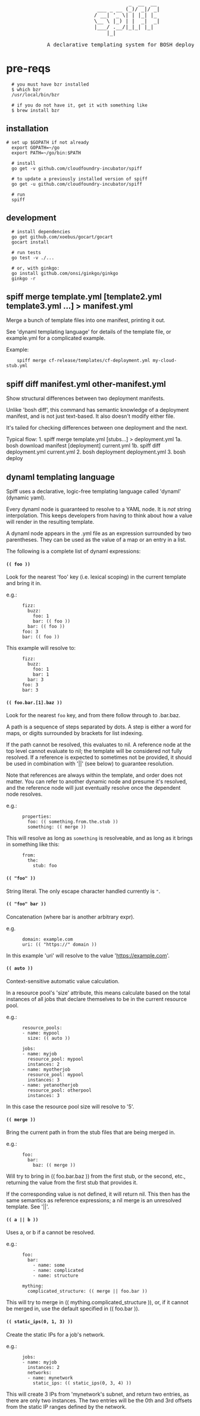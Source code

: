 <pre>
                                       _  __  __
                             ___ _ __ (_)/ _|/ _|
                            / __| '_ \| | |_| |_
                            \__ \ |_) | |  _|  _|
                            |___/ .__/|_|_| |_|
                                |_|
                                
             A declarative templating system for BOSH deployment manifests.
</pre>


# pre-reqs

```
  # you must have bzr installed
  $ which bzr
  /usr/local/bin/bzr
  
  # if you do not have it, get it with something like
  $ brew install bzr
```

## installation

```
# set up $GOPATH if not already
  export GOPATH=~/go
  export PATH=~/go/bin:$PATH

  # install
  go get -v github.com/cloudfoundry-incubator/spiff

  # to update a previously installed version of spiff
  go get -u github.com/cloudfoundry-incubator/spiff

  # run
  spiff
```

## development

```
  # install dependencies
  go get github.com/xoebus/gocart/gocart
  gocart install

  # run tests
  go test -v ./...

  # or, with ginkgo:
  go install github.com/onsi/ginkgo/ginkgo
  ginkgo -r
```

## spiff merge template.yml [template2.yml template3.yml ...] > manifest.yml

  Merge a bunch of template files into one manifest, printing it out.

  See 'dynaml templating language' for details of the template file, or
  example.yml for a complicated example.

  Example:

```
    spiff merge cf-release/templates/cf-deployment.yml my-cloud-stub.yml
```

## spiff diff manifest.yml other-manifest.yml

  Show structural differences between two deployment manifests.

  Unlike 'bosh diff', this command has semantic knowledge of a deployment
  manifest, and is not just text-based. It also doesn't modify either file.

  It's tailed for checking differences between one deployment and the next.

  Typical flow:
    1. spiff merge template.yml [stubs...] > deployment.yml
      1a. bosh download manifest [deployment] current.yml
      1b. spiff diff deployment.yml current.yml
    2. bosh deployment deployment.yml
    3. bosh deploy


## dynaml templating language

Spiff uses a declarative, logic-free templating language called 'dynaml'
(dynamic yaml).

Every dynaml node is guaranteed to resolve to a YAML node. It is *not*
string interpolation. This keeps developers from having to think about how
a value will render in the resulting template.

A dynaml node appears in the .yml file as an expression surrounded by two
parentheses. They can be used as the value of a map or an entry in a list.

The following is a complete list of dynaml expressions:

#### ```(( foo ))```

Look for the nearest 'foo' key (i.e. lexical scoping) in the current
template and bring it in.

e.g.:

```
      fizz:
        buzz:
          foo: 1
          bar: (( foo ))
        bar: (( foo ))
      foo: 3
      bar: (( foo ))
```
This example will resolve to:

```
      fizz:
        buzz:
          foo: 1
          bar: 1
        bar: 3
      foo: 3
      bar: 3
```

#### ``` (( foo.bar.[1].baz )) ```

Look for the nearest ```foo``` key, and from there follow through to .bar.baz.

A path is a sequence of steps separated by dots. A step is either a word
for maps, or digits surrounded by brackets for list indexing.

If the path cannot be resolved, this evaluates to nil. A reference node at
the top level cannot evaluate to nil; the template will be considered not
fully resolved. If a reference is expected to sometimes not be provided,
it should be used in combination with '||' (see below) to guarantee
resolution.

Note that references are always within the template, and order does not
matter. You can refer to another dynamic node and presume it's resolved,
and the reference node will just eventually resolve once the dependent
node resolves.

e.g.:

```
      properties:
        foo: (( something.from.the.stub ))
        something: (( merge ))
```

This will resolve as long as ```something``` is resolveable, and as long as it
brings in something like this:

```
      from:
        the:
          stub: foo
```

#### ```(( "foo" ))```

String literal. The only escape character handled currently is ``` " ```.

#### ```(( "foo" bar ))```
    
Concatenation (where bar is another arbitrary expr).

e.g.
```
      domain: example.com
      uri: (( "https://" domain ))
```
In this example 'uri' will resolve to the value 'https://example.com'.

#### ```(( auto ))```
    
Context-sensitive automatic value calculation.

In a resource pool's 'size' attribute, this means calculate based on the
total instances of all jobs that declare themselves to be in the current
resource pool.

e.g.:

```
      resource_pools:
      - name: mypool
        size: (( auto ))

      jobs:
      - name: myjob
        resource_pool: mypool
        instances: 2
      - name: myotherjob
        resource_pool: mypool
        instances: 3
      - name: yetanotherjob
        resource_pool: otherpool
        instances: 3
```
In this case the resource pool size will resolve to '5'.

#### ```(( merge ))```

Bring the current path in from the stub files that are being merged in.

e.g.:

```
      foo:
        bar:
          baz: (( merge ))
```

Will try to bring in (( foo.bar.baz )) from the first stub, or the second,
etc., returning the value from the first stub that provides it.

If the corresponding value is not defined, it will return nil. This then
has the same semantics as reference expressions; a nil merge is an
unresolved template. See '||'.

#### ```(( a || b ))```

Uses a, or b if a cannot be resolved.
    
e.g.:
    
```
      foo:
        bar:
          - name: some
          - name: complicated
          - name: structure
     
      mything:
        complicated_structure: (( merge || foo.bar ))
```
This will try to merge in (( mything.complicated_structure )), or, if it
cannot be merged in, use the default specified in (( foo.bar )).

#### ``` (( static_ips(0, 1, 3) )) ```

Create the static IPs for a job's network.

e.g.:
```
      jobs:
      - name: myjob
        instances: 2
        networks:
        - name: mynetwork
          static_ips: (( static_ips(0, 3, 4) ))
```

This will create 3 IPs from 'mynetwork's subnet, and return two entries,
as there are only two instances. The two entries will be the 0th and 3rd
offsets from the static IP ranges defined by the network.
